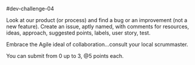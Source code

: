 #dev-challenge-04

Look at our product (or process) and find a bug or an improvement (not a new feature). Create an issue, aptly named, with comments for resources, ideas, approach, suggested points, labels, user story, test. 

Embrace the Agile ideal of collaboration...consult your local scrummaster. 

You can submit from 0 up to 3, @5 points each. 